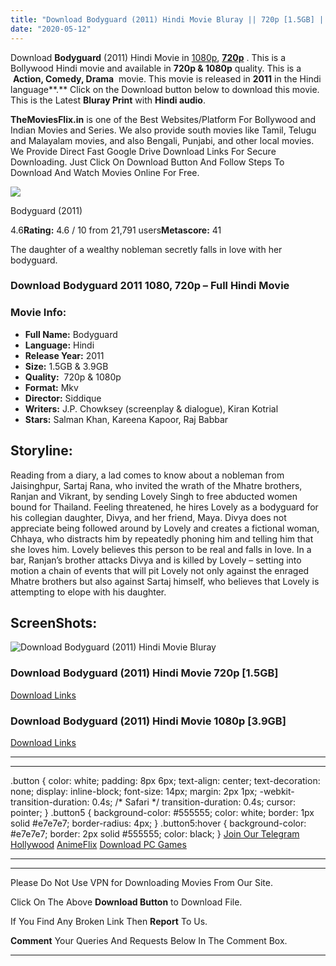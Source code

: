 ```yaml
---
title: "Download Bodyguard (2011) Hindi Movie Bluray || 720p [1.5GB] || 1080p [3.9GB]"
date: "2020-05-12"
---
```


Download **Bodyguard** (2011) Hindi Movie in [1080p](https://1moviesflix.com/1080p-movies/), [**720p**](https://1moviesflix.com/720p-movies/) . This is a Bollywood Hindi movie and available in **720p & 1080p** quality. This is a  **Action, Comedy, Drama**  movie. This movie is released in **2011** in the Hindi language**.** Click on the Download button below to download this movie. This is the Latest **Bluray Print** with **Hindi audio**.

**TheMoviesFlix.in** is one of the Best Websites/Platform For Bollywood and Indian Movies and Series. We also provide south movies like Tamil, Telugu and Malayalam movies, and also Bengali, Punjabi, and other local movies. We Provide Direct Fast Google Drive Download Links For Secure Downloading. Just Click On Download Button And Follow Steps To Download And Watch Movies Online For Free.

[![](https://m.media-amazon.com/images/M/MV5BMTMyOTkzMzg4Ml5BMl5BanBnXkFtZTcwNTkxNzQzNg@@._V1_SX300.jpg)](https://www.imdb.com/title/tt1729637/ "Bodyguard")

Bodyguard (2011)

4.6**Rating:** 4.6 / 10 from 21,791 users**Metascore:** 41

The daughter of a wealthy nobleman secretly falls in love with her bodyguard.

### Download Bodyguard 2011 1080, 720p – Full Hindi Movie

### Movie Info:

- **Full Name:** Bodyguard
- **Language:** Hindi
- **Release Year:** 2011
- **Size:** 1.5GB & 3.9GB
- **Quality:**  720p & 1080p
- **Format:** Mkv
- **Director:** Siddique
- **Writers:** J.P. Chowksey (screenplay & dialogue), Kiran Kotrial
- **Stars:** Salman Khan, Kareena Kapoor, Raj Babbar

## Storyline:

Reading from a diary, a lad comes to know about a nobleman from Jaisinghpur, Sartaj Rana, who invited the wrath of the Mhatre brothers, Ranjan and Vikrant, by sending Lovely Singh to free abducted women bound for Thailand. Feeling threatened, he hires Lovely as a bodyguard for his collegian daughter, Divya, and her friend, Maya. Divya does not appreciate being followed around by Lovely and creates a fictional woman, Chhaya, who distracts him by repeatedly phoning him and telling him that she loves him. Lovely believes this person to be real and falls in love. In a bar, Ranjan’s brother attacks Divya and is killed by Lovely – setting into motion a chain of events that will pit Lovely not only against the enraged Mhatre brothers but also against Sartaj himself, who believes that Lovely is attempting to elope with his daughter.

## ScreenShots:

![Download Bodyguard (2011) Hindi Movie Bluray](https://i.imgur.com/3nT2jOt.jpg)

### Download Bodyguard (2011) Hindi Movie 720p \[1.5GB\]

[Download Links](https://1moviesflix.com?a270777880=eTVJekI2dldSblBneHFmdWMyVU1MUmVCYXpnanhsUXdmVkFTc1NZdFJuMUdsZlpzemxpSmFJS1g5cEFkTmtldzI0VHA2cnlaRmdrSERjeGJTb1JoUU1DQ2VoUStsUjZ2a2krY0FEL3UrWVU9)

### Download Bodyguard (2011) Hindi Movie 1080p \[3.9GB\] 

[Download Links](https://1moviesflix.com?a270777880=eTVJekI2dldSblBneHFmdWMyVU1MUmVCYXpnanhsUXdmVkFTc1NZdFJuMUdsZlpzemxpSmFJS1g5cEFkTmtld2FtL3EvdmJjUGlMTmlUangzYlJUN2NHYzZST05wOTZNRk9wWHUrZnpkdzg9)

* * *

* * *

.button { color: white; padding: 8px 6px; text-align: center; text-decoration: none; display: inline-block; font-size: 14px; margin: 2px 1px; -webkit-transition-duration: 0.4s; /\* Safari \*/ transition-duration: 0.4s; cursor: pointer; } .button5 { background-color: #555555; color: white; border: 1px solid #e7e7e7; border-radius: 4px; } .button5:hover { background-color: #e7e7e7; border: 2px solid #555555; color: black; } [Join Our Telegram](http://gdrivepro.xyz/join.php) [Hollywood](https://moviesverse.com/) [AnimeFlix](https://animeflix.in/) [Download PC Games](https://gamesflix.net/)  

* * *

* * *

  

Please Do Not Use VPN for Downloading Movies From Our Site.

Click On The Above **Download Button** to Download File.

If You Find Any Broken Link Then **Report** To Us.

**Comment** Your Queries And Requests Below In The Comment Box.

* * *
